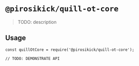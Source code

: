 # `@pirosikick/quill-ot-core`

> TODO: description

## Usage

```
const quillOtCore = require('@pirosikick/quill-ot-core');

// TODO: DEMONSTRATE API
```
